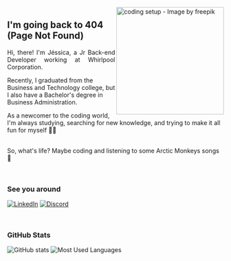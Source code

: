  <img align="right" alt=" coding setup - Image by freepik" height="250" src="https://github.com/jsca-alves/jsca-alves/assets/79365956/011cbdce-5b70-4429-8534-cbf431310562"> 


## I'm going back to 404 (Page Not Found)

<p align="justify"> Hi, there! I'm Jéssica, a Jr Back-end Developer working at Whirlpool Corporation.
  
Recently, I graduated from the Business and Technology college, but I also have a Bachelor's degree in Business Administration. 

As a newcomer to the coding world, I'm always studying, searching for new knowledge, and trying to make it all fun for myself 👩‍💻

<br>
So, what's life? Maybe coding and listening to some Arctic Monkeys songs 🪩</p>

<br>
<h3 align="left">See you around</h3>

[![LinkedIn](https://img.shields.io/badge/-LinkedIn-000?style=for-the-badge&logo=linkedin&logoColor=FF00F6&color:FFF)](https://www.linkedin.com/in/jessicalves/) 
[![Discord](https://img.shields.io/badge/Discord-000?style=for-the-badge&logo=discord&&logoColor=FF00F6&color:FFF)](https://https://discord.com/channels/@jsca_alves/)

<br>
<h3 align="left">GitHub Stats</h3>

![GitHub stats](https://github-readme-stats-git-masterrstaa-rickstaa.vercel.app/api?username=jsca-alves&hide_title=true&show_icons=true&include_all_commits=false&count_private=true&line_height=25&hide=issues&bg_color=000&title_color=FF00F6&text_color=FFF&border_radius=3&border_color=36123c&icon_color=FF00F6&theme=jolly)
![Most Used Languages](https://github-readme-stats-git-masterrstaa-rickstaa.vercel.app/api/top-langs/?username=jsca-alves&line_height=10&card_width=290&layout=compact&hide_title=false&count_private=true&langs_count=4&show_icons=true&title_color=FF00F6&hide=html,css&bg_color=000&text_color=8B8B8B&border_radius=3&border_color=561760&count_private=true)
<br>
